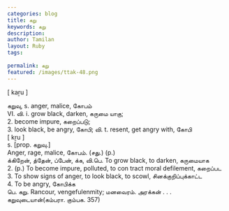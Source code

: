 ```yaml
---
categories: blog
title: கறு
keywords: கறு
description: 
author: Tamilan
layout: Ruby
tags: 
 
permalink: கறு
featured: /images/ttak-48.png
---
```

  
[ kaṟu ]  
  
கறுவு, s. anger, malice, கோபம்  
VI. வி. i. grow black, darken, கருமை யாகு;  
2. become impure, கறைப்படு;  
3. look black, be angry, கோபி; வி. t. resent, get angry with, கோபி  
[ kṟu ]  
s. [prop. கறுவு.]  
Anger, rage, malice, கோபம். (சது.) (p.)  
க்கிறேன், த்தேன், ப்பேன், க்க, வி.பெ. To grow black, to darken, கருமையாக  
2. (p.) To become impure, polluted, to con tract moral defilement, கறைப்பட  
3. To show signs of anger, to look black, to scowl, சினக்குறிப்புக்காட்ட  
4. To be angry, கோபிக்க  
பெ. கறு. Rancour, vengefulenmity; மனவைரம். அரக்கன் . . . கறுவுடையான்(கம்பரா. கும்பக. 357)